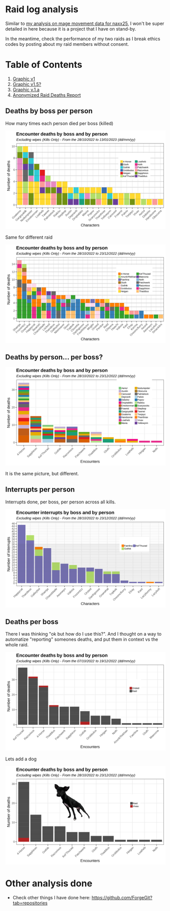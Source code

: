 # Raid log analysis

Similar to [my analysis on mage movement data for naxx25](https://github.com/ForgeGit/naxx_mage_movement), I won't be super detailed in here because it is a project that I have on stand-by.

In the meantime, check the performance of my two raids as I break ethics codes by posting about my raid members without consent. 


# Table of Contents
1. [Graphic v1](#deaths-by-boss-per-person) <br>
2. [Graphic v1.5?](#deaths-by-person-per-boss) <br>
3. [Graphic v.1.a](#interrupts-per-person)<br>
4. [Anonymized Raid Deaths Report](#deaths-per-boss)<br>


## Deaths by boss per person

How many times each person died per boss (killed)

<img src="img/byboss_person_v3.png" />

Same for different raid

<img src="img/byboss_person_unity_v2.png" />


## Deaths by person... per boss?

<img src="img/byboss_person.png" />

It is the same picture, but different.

## Interrupts per person

Interrupts done, per boss, per person across all kills. 

<img src="img/byboss_person_unity_v2Interrupts.png" />

## Deaths per boss

There I was thinking "ok but how do I use this?". And I thought on a way to automatize "reporting" someones deaths, and put them in context vs the whole raid.

<img src="img/byboss_person_unity_private.png" />

Lets add a dog

<img src="img/byboss_person_bh_private2.png" />

# Other analysis done

- Check other things I have done here: https://github.com/ForgeGit?tab=repositories

